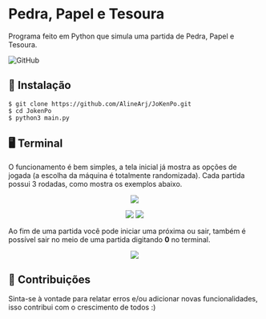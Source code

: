 # Pedra, Papel e Tesoura

Programa feito em Python que simula uma partida de Pedra, Papel e Tesoura. 

![GitHub](https://img.shields.io/github/license/AlineArj/JoKenPo)


## 👾 Instalação
```
$ git clone https://github.com/AlineArj/JoKenPo.git
$ cd JokenPo
$ python3 main.py
```

## 🖥 Terminal 
O funcionamento é bem simples, a tela inicial já mostra as opções de jogada (a escolha da máquina é totalmente randomizada). Cada partida possui 3 rodadas, como mostra os exemplos abaixo.
 
 <p align="center">
  <img src="https://raw.github.com/AlineArj/JoKenPo/main/imagens/menu.png" />
</p>

 <p align="center">
  <img src="https://raw.github.com/AlineArj/JoKenPo/main/imagens/saida2.png" />
  <img src="https://raw.github.com/AlineArj/JoKenPo/main/imagens/saida1.png" />
</p>

Ao fim de uma partida você pode iniciar uma próxima ou sair, também é possível sair no meio de uma partida digitando __0__  no terminal.

 <p align="center">
  <img src="https://raw.github.com/AlineArj/JoKenPo/main/imagens/reiniciar.png" />
</p>

## 🤝 Contribuições
Sinta-se à vontade para relatar erros e/ou adicionar novas funcionalidades, isso contribui com o crescimento de todos :)

